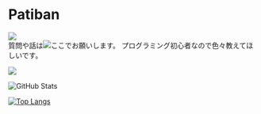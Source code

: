 # Patiban

![](https://komarev.com/ghpvc/?username=Patiban-0)  
質問や話は![ここで](https://github.com/Ptbnth/Ptbnth/issues/1)お願いします。
プログラミング初心者なので色々教えてほしいです。
 
![](https://github-profile-summary-cards.vercel.app/api/cards/profile-details?username=Patiban-0&theme=vue)
 
![GitHub Stats](https://github-readme-stats.vercel.app/api?username=Patiban-0&show_icons=true)
 
[![Top Langs](https://github-readme-stats.vercel.app/api/top-langs/?username=Patiban-0&layout=compact&langs_count=6)](https://github.com/anuraghazra/github-readme-stats)
